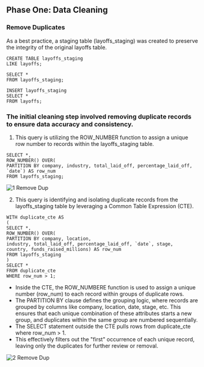 ## Phase One: Data Cleaning  
### Remove Duplicates    
As a best practice, a staging table (layoffs_staging) was created to preserve the integrity of the original layoffs table.  
```
CREATE TABLE layoffs_staging
LIKE layoffs;

SELECT *
FROM layoffs_staging;

INSERT layoffs_staging
SELECT *
FROM layoffs;
```
### The initial cleaning step involved removing duplicate records to ensure data accuracy and consistency.  

1. This query is utilizing the ROW_NUMBER function to assign a unique row number to records within the layoffs_staging table.
```
SELECT *,
ROW_NUMBER() OVER(
PARTITION BY company, industry, total_laid_off, percentage_laid_off, `date`) AS row_num
FROM layoffs_staging;
```
![1  Remove Dup](https://github.com/user-attachments/assets/d3feaa3a-eb2e-45d4-a825-3198485d6b8d)  

2. This query is identifying and isolating duplicate records from the layoffs_staging table by leveraging a Common Table Expression (CTE).
```
WITH duplicate_cte AS
(
SELECT *,
ROW_NUMBER() OVER(
PARTITION BY company, location, 
industry, total_laid_off, percentage_laid_off, `date`, stage, 
country, funds_raised_millions) AS row_num
FROM layoffs_staging
)
SELECT *
FROM duplicate_cte
WHERE row_num > 1;
```
- Inside the CTE, the ROW_NUMBERE function is used to assign a unique number (row_num) to each record within groups of duplicate rows.
- The PARTITION BY clause defines the grouping logic, where records are grouped by columns like company, location, date, stage, etc. This ensures that each unique combination of these attributes starts a new group, and duplicates within the same group are numbered sequentially.
- The SELECT statement outside the CTE pulls rows from duplicate_cte where row_num > 1.
- This effectively filters out the "first" occurrence of each unique record, leaving only the duplicates for further review or removal.

![2  Remove Dup](https://github.com/user-attachments/assets/3ba28e2e-a33b-414a-887c-7687c9531724)
